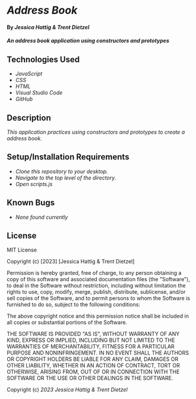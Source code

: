 # _Address Book_

#### By _**Jessica Hattig & Trent Dietzel**_

#### _An address book application using constructors and prototypes_

## Technologies Used

* _JavaScript_
* _CSS_
* _HTML_
* _Visual Studio Code_
* _GitHub_

## Description

_This application practices using constructors and prototypes to create a address book._

## Setup/Installation Requirements

* _Clone this repository to your desktop._
* _Navigate to the top level of the directory._
* _Open scripts.js_

## Known Bugs

* _None found currently_

## License

MIT License

Copyright (c) [2023] [Jessica Hattig & Trent Dietzel]

Permission is hereby granted, free of charge, to any person obtaining a copy
of this software and associated documentation files (the "Software"), to deal
in the Software without restriction, including without limitation the rights
to use, copy, modify, merge, publish, distribute, sublicense, and/or sell
copies of the Software, and to permit persons to whom the Software is
furnished to do so, subject to the following conditions:

The above copyright notice and this permission notice shall be included in all
copies or substantial portions of the Software.

THE SOFTWARE IS PROVIDED "AS IS", WITHOUT WARRANTY OF ANY KIND, EXPRESS OR
IMPLIED, INCLUDING BUT NOT LIMITED TO THE WARRANTIES OF MERCHANTABILITY,
FITNESS FOR A PARTICULAR PURPOSE AND NONINFRINGEMENT. IN NO EVENT SHALL THE
AUTHORS OR COPYRIGHT HOLDERS BE LIABLE FOR ANY CLAIM, DAMAGES OR OTHER
LIABILITY, WHETHER IN AN ACTION OF CONTRACT, TORT OR OTHERWISE, ARISING FROM,
OUT OF OR IN CONNECTION WITH THE SOFTWARE OR THE USE OR OTHER DEALINGS IN THE
SOFTWARE.

Copyright (c) _2023_ _Jessica Hattig & Trent Dietzel_


